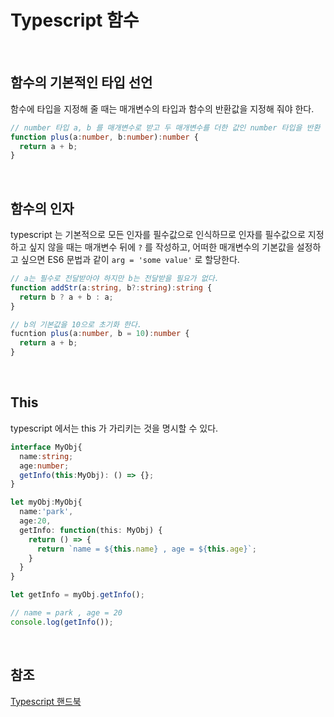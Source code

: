 # Typescript 함수

<br>

## 함수의 기본적인 타입 선언

함수에 타입을 지정해 줄 때는 매개변수의 타입과 함수의 반환값을 지정해 줘야 한다.

```typescript
// number 타입 a, b 를 매개변수로 받고 두 매개변수를 더한 값인 number 타입을 반환
function plus(a:number, b:number):number {
  return a + b;
}
```

<br>

## 함수의 인자

typescript 는 기본적으로 모든 인자를 필수값으로 인식하므로 인자를 필수값으로 지정하고 싶지 않을 때는 매개변수 뒤에 `?` 를 작성하고, 
어떠한 매개변수의 기본값을 설정하고 싶으면 ES6 문법과 같이 `arg = 'some value'` 로 할당한다.

```typescript
// a는 필수로 전달받아야 하지만 b는 전달받을 필요가 없다.
function addStr(a:string, b?:string):string {
  return b ? a + b : a;
}

// b의 기본값을 10으로 초기화 한다.
fucntion plus(a:number, b = 10):number {
  return a + b;
}
```

<br>

## This

typescript 에서는 this 가 가리키는 것을 명시할 수 있다.

```typescript
interface MyObj{
  name:string;
  age:number;
  getInfo(this:MyObj): () => {};
}

let myObj:MyObj{
  name:'park',
  age:20,
  getInfo: function(this: MyObj) {
    return () => {
      return `name = ${this.name} , age = ${this.age}`;
    }
  }
}

let getInfo = myObj.getInfo();

// name = park , age = 20
console.log(getInfo());
```

<br>

## 참조
[Typescript 핸드북](https://joshua1988.github.io/ts/guide/functions.html)
